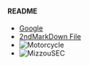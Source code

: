 
#### README
* [Google](http://www.google.com)
* [2ndMarkDown File](2ndMarkDown.md)
* ![Motorcycle](/Austin/Motorcycle.jpg)
* ![MizzouSEC](https://encrypted-tbn0.gstatic.com/images?q=tbn:ANd9GcRn_B0ldjOpP7mgWFhX3WbTHzKh8XnsXVowGSdvqMAb_G6T6B0PNQ)
